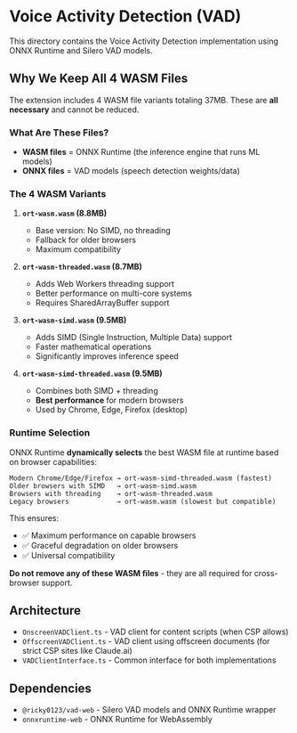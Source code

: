 # Voice Activity Detection (VAD)

This directory contains the Voice Activity Detection implementation using ONNX Runtime and Silero VAD models.

## Why We Keep All 4 WASM Files

The extension includes 4 WASM file variants totaling 37MB. These are **all necessary** and cannot be reduced.

### What Are These Files?

- **WASM files** = ONNX Runtime (the inference engine that runs ML models)
- **ONNX files** = VAD models (speech detection weights/data)

### The 4 WASM Variants

1. **`ort-wasm.wasm` (8.8MB)**
   - Base version: No SIMD, no threading
   - Fallback for older browsers
   - Maximum compatibility

2. **`ort-wasm-threaded.wasm` (8.7MB)**
   - Adds Web Workers threading support
   - Better performance on multi-core systems
   - Requires SharedArrayBuffer support

3. **`ort-wasm-simd.wasm` (9.5MB)**
   - Adds SIMD (Single Instruction, Multiple Data) support
   - Faster mathematical operations
   - Significantly improves inference speed

4. **`ort-wasm-simd-threaded.wasm` (9.5MB)**
   - Combines both SIMD + threading
   - **Best performance** for modern browsers
   - Used by Chrome, Edge, Firefox (desktop)

### Runtime Selection

ONNX Runtime **dynamically selects** the best WASM file at runtime based on browser capabilities:

```
Modern Chrome/Edge/Firefox → ort-wasm-simd-threaded.wasm (fastest)
Older browsers with SIMD   → ort-wasm-simd.wasm
Browsers with threading    → ort-wasm-threaded.wasm
Legacy browsers            → ort-wasm.wasm (slowest but compatible)
```

This ensures:
- ✅ Maximum performance on capable browsers
- ✅ Graceful degradation on older browsers
- ✅ Universal compatibility

**Do not remove any of these WASM files** - they are all required for cross-browser support.

## Architecture

- `OnscreenVADClient.ts` - VAD client for content scripts (when CSP allows)
- `OffscreenVADClient.ts` - VAD client using offscreen documents (for strict CSP sites like Claude.ai)
- `VADClientInterface.ts` - Common interface for both implementations

## Dependencies

- `@ricky0123/vad-web` - Silero VAD models and ONNX Runtime wrapper
- `onnxruntime-web` - ONNX Runtime for WebAssembly

